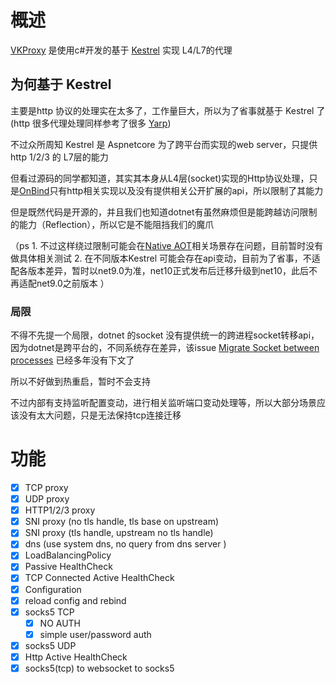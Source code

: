 # 概述
[VKProxy](https://github.com/fs7744/VKProxy) 是使用c#开发的基于 [Kestrel](https://github.com/dotnet/aspnetcore/tree/main/src/Servers/Kestrel) 实现 L4/L7的代理

## 为何基于 Kestrel

主要是http 协议的处理实在太多了，工作量巨大，所以为了省事就基于 Kestrel 了 (http 很多代理处理同样参考了很多 [Yarp](https://github.com/dotnet/yarp))

不过众所周知 Kestrel 是 Aspnetcore 为了跨平台而实现的web server，只提供 http 1/2/3 的 L7层的能力

但看过源码的同学都知道，其实其本身从L4层(socket)实现的Http协议处理，只是[OnBind](https://github.com/dotnet/aspnetcore/blob/main/src/Servers/Kestrel/Core/src/Internal/KestrelServerImpl.cs#L137)只有http相关实现以及没有提供相关公开扩展的api，所以限制了其能力

但是既然代码是开源的，并且我们也知道dotnet有虽然麻烦但是能跨越访问限制的能力（Reflection），所以它是不能阻挡我们的魔爪

（ps 
     1. 不过这样绕过限制可能会在[Native AOT](https://learn.microsoft.com/zh-cn/dotnet/core/deploying/native-aot/?tabs=windows%2Cnet8)相关场景存在问题，目前暂时没有做具体相关测试
     2. 在不同版本Kestrel 可能会存在api变动，目前为了省事，不适配各版本差异，暂时以net9.0为准，net10正式发布后迁移升级到net10，此后不再适配net9.0之前版本
 ）

### 局限

不得不先提一个局限，dotnet 的socket 没有提供统一的跨进程socket转移api，因为dotnet是跨平台的，不同系统存在差异，该issue [Migrate Socket between processes](https://github.com/dotnet/runtime/issues/48637) 已经多年没有下文了

所以不好做到热重启，暂时不会支持

不过内部有支持监听配置变动，进行相关监听端口变动处理等，所以大部分场景应该没有太大问题，只是无法保持tcp连接迁移

# 功能


- [X] TCP proxy
- [X] UDP proxy
- [X] HTTP1/2/3 proxy
- [X] SNI proxy (no tls handle, tls base on upstream)
- [X] SNI proxy (tls handle, upstream no tls handle)
- [X] dns (use system dns, no query from dns server )
- [X] LoadBalancingPolicy
- [X] Passive HealthCheck
- [X] TCP Connected Active HealthCheck
- [X] Configuration 
- [X] reload config and rebind
- [X] socks5 TCP
	- [X] NO AUTH
	- [X] simple user/password auth
- [X] socks5 UDP
- [X] Http Active HealthCheck
- [X] socks5(tcp) to websocket to socks5